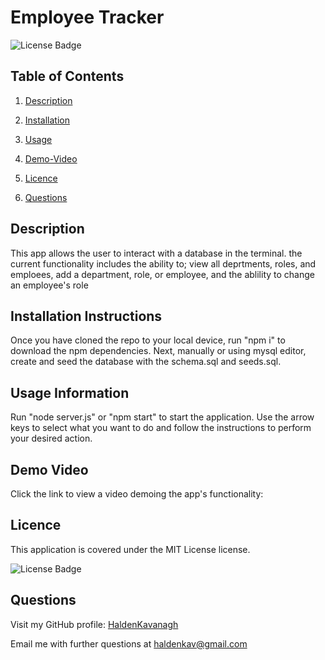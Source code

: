 # Employee Tracker

![License Badge](https://img.shields.io/badge/License-MIT-yellow.svg)

## Table of Contents

1. [Description](#description)
2. [Installation](#Installation-Instructions)
3. [Usage](#Usage-Information)
4. [Demo-Video](#Demo-Video)

5. [Licence](#Licence)
6. [Questions](#Questions)

## Description

This app allows the user to interact with a database in the terminal. the current functionality includes the ability to; view all deprtments, roles, and emploees, add a department, role, or employee, and the ablility to change an employee's role

## Installation Instructions

Once you have cloned the repo to your local device, run "npm i" to download the npm dependencies. Next, manually or using mysql editor, create and seed the database with the schema.sql and seeds.sql.

## Usage Information

Run "node server.js" or "npm start" to start the application. Use the arrow keys to select what you want to do and follow the instructions to perform your desired action.

## Demo Video

Click the link to view a video demoing the app's functionality:



## Licence

This application is covered under the MIT License license.

![License Badge](https://img.shields.io/badge/License-MIT-yellow.svg)

## Questions

Visit my GitHub profile: [HaldenKavanagh](https://github.com/HaldenKavanagh/)

Email me with further questions at haldenkav@gmail.com
